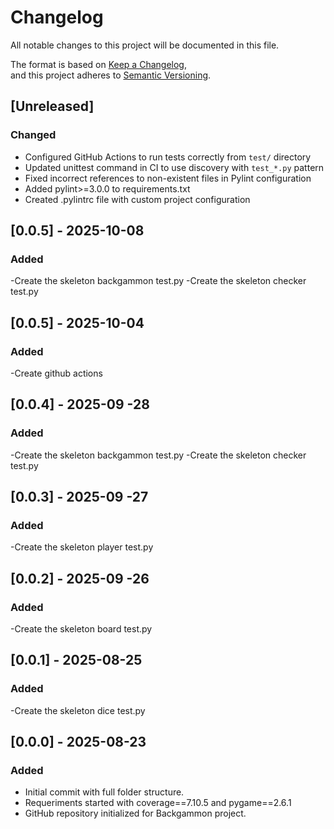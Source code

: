 # Changelog

All notable changes to this project will be documented in this file.  

The format is based on [Keep a Changelog](https://keepachangelog.com/en/1.1.0/),  
and this project adheres to [Semantic Versioning](https://semver.org/spec/v2.0.0.html).

## [Unreleased]

### Changed
- Configured GitHub Actions to run tests correctly from `test/` directory
- Updated unittest command in CI to use discovery with `test_*.py` pattern
- Fixed incorrect references to non-existent files in Pylint configuration
- Added pylint>=3.0.0 to requirements.txt
- Created .pylintrc file with custom project configuration

## [0.0.5] - 2025-10-08

### Added
-Create the skeleton backgammon test.py
-Create the skeleton checker test.py

## [0.0.5] - 2025-10-04

### Added
-Create github actions

## [0.0.4] - 2025-09 -28

### Added
-Create the skeleton backgammon test.py
-Create the skeleton checker test.py

## [0.0.3] - 2025-09 -27

### Added
-Create the skeleton player test.py

## [0.0.2] - 2025-09 -26

### Added
-Create the skeleton board test.py

## [0.0.1] - 2025-08-25

### Added
-Create the skeleton dice test.py


## [0.0.0] - 2025-08-23

### Added
- Initial commit with full folder structure.
- Requeriments started with coverage==7.10.5 and pygame==2.6.1
- GitHub repository initialized for Backgammon project.  